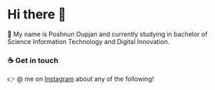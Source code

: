 # Hi there 👋
🔭 My name is Poshnun Oupjan and currently studying in bachelor of Science Information Technology and Digital Innovation.



### 	:coffee: Get in touch
:point_right: @ me on [Instagram](https://www.instagram.com/madcattk/) about any of the following!

<!--
**Madcattk/Madcattk** is a ✨ _special_ ✨ repository because its `README.md` (this file) appears on your GitHub profile.

Here are some ideas to get you started:

- 🔭 I’m currently working on ...
- 🌱 I’m currently learning ...
- 👯 I’m looking to collaborate on ...
- 🤔 I’m looking for help with ...
- 💬 Ask me about ...
- 📫 How to reach me: ...
- 😄 Pronouns: ...
- ⚡ Fun fact: ...
-->
